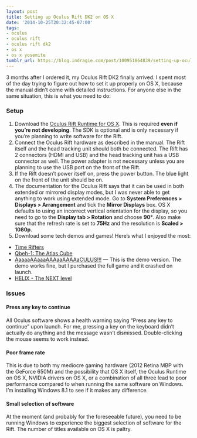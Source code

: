 ```yaml
---
layout: post
title: Setting up Oculus Rift DK2 on OS X
date: '2014-10-25T20:32:45-07:00'
tags:
- oculus
- oculus rift
- oculus rift dk2
- os x
- os x yosemite
tumblr_url: https://blog.indragie.com/post/100951864839/setting-up-oculus-rift-dk2-on-os-x
---
```

3 months after I ordered it, my Oculus Rift DK2 finally arrived. I spent most of the day trying to figure out how to set it up properly on OS X, because the manual didn’t come with detailed instructions. For anyone else in the same situation, this is what you need to do:

### Setup

1. Download the [Oculus Rift Runtime for OS X](https://developer.oculusvr.com). This is required **even if you’re not developing**. The SDK is optional and is only necessary if you’re planning to write software for the Rift.
2. Connect the Oculus Rift hardware as described in the manual. The Rift itself and the head tracking unit should both be connected. The Rift has 2 connectors (HDMI and USB) and the head tracking unit has a USB connector as well. The power adapter is not necessary unless you are planning to use the USB port on the front of the Rift.
3. If the Rift doesn’t power itself on, press the power button. The blue light on the front of the unit should be on.
4. The documentation for the Oculus Rift says that it can be used in both extended or mirrored display modes, but I was never able to get anything to work using extended mode. Go to **System Preferences \> Displays \> Arrangement** and tick the **Mirror Displays** box. OS X defaults to using an incorrect vertical orientation for the display, so you need to go to the **Display tab \> Rotation** and choose **90°**. Also make sure that the refresh rate is set to **75Hz** and the resolution is **Scaled \> 1080p**.
5. Download some tech demos and games! Here’s what I enjoyed the most:
  - [Time Rifters](http://www.timerifters.net)
  - [Qbeh-1: The Atlas Cube](http://qbeh-1.com)
  - [AaaaaAAaaaAAAaaAAAAaCULUS!!!](https://share.oculusvr.com/app/1376524017867xz40nng66r) — This is the demo version. The demo works fine, but I purchased the full game and it crashed on launch.
  - [HELIX - The NEXT level](https://developer.oculusvr.com/forums/viewtopic.php?f=42&t=8266&start=120)

### Issues

#### Press any key to continue

All Oculus software shows a health warning saying “Press any key to continue” upon launch. For me, pressing a key on the keyboard didn’t actually do anything and the message wasn’t dismissed. Double-clicking the mouse seems to work instead.

#### Poor frame rate

This is due to both my mediocre gaming hardware (2012 Retina MBP with the GeForce 650M) and the possibility that OS X itself, the Oculus Runtime on OS X, NVIDIA drivers on OS X, or a combination of all three lead to poor performance compared to when running the same software on Windows. I’m installing Windows 8.1 to see if it makes any difference.

#### Small selection of software

At the moment (and probably for the foreseeable future), you need to be running Windows to experience the biggest selection of software for the Rift. The number of titles available on OS X is paltry.

